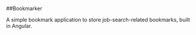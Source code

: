 ##Bookmarker

A simple bookmark application to store job-search-related bookmarks, built in Angular.
